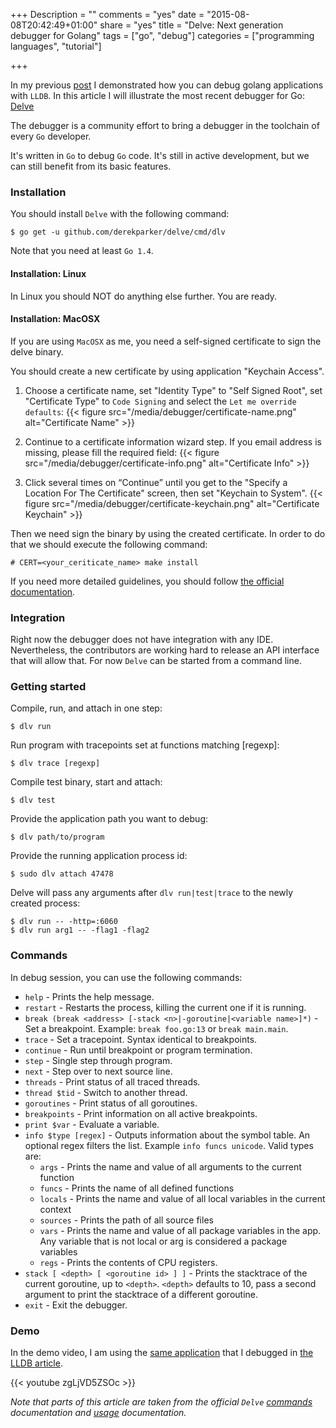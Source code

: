 +++
Description = ""
comments = "yes"
date = "2015-08-08T20:42:49+01:00"
share = "yes"
title = "Delve: Next generation debugger for Golang"
tags = ["go", "debug"]
categories = ["programming languages", "tutorial"]

+++

In my previous [post](http://bit.ly/1DjLPNp) I demonstrated how you can debug 
golang applications with `LLDB`. In this article I will illustrate
the most recent debugger for Go: [Delve](https://github.com/derekparker/delve) 

The debugger is a community effort to bring a debugger in the toolchain of every `Go` developer.

It's written in `Go` to debug `Go` code. It's still in active development, but
we can still benefit from its basic features.

### Installation

You should install `Delve` with the following command:

```
$ go get -u github.com/derekparker/delve/cmd/dlv 
```

Note that you need at least `Go 1.4`. 

#### Installation: Linux

In Linux you should NOT do anything else further. You are ready.

#### Installation: MacOSX

If you are using `MacOSX` as me, you need a self-signed certificate to sign the delve binary. 

You should create a new certificate by using application "Keychain Access".

1. Choose a certificate name, set "Identity Type" to "Self Signed Root", set "Certificate Type"
to `Code Signing` and select the `Let me override defaults`:
{{< figure src="/media/debugger/certificate-name.png" alt="Certificate Name" >}}

2. Continue to a certificate information wizard step. If you email address is missing, please
fill the required field:
{{< figure src="/media/debugger/certificate-info.png" alt="Certificate Info" >}}

3. Click several times on “Continue” until you get to
the "Specify a Location For The Certificate" screen, then set "Keychain to System".
{{< figure src="/media/debugger/certificate-keychain.png" alt="Certificate Keychain" >}}

Then we need sign the binary by using the created certificate. In order to do that we should
execute the following command:

```
# CERT=<your_ceriticate_name> make install 
```
If you need more detailed guidelines, you should follow [the official documentation](https://github.com/derekparker/delve/wiki/Building).

### Integration

Right now the debugger does not have integration with any IDE. Nevertheless, the contributors
are working hard to release an API interface that will allow that. For now `Delve` can 
be started from a command line.

### Getting started 
Compile, run, and attach in one step:

```
$ dlv run
```

Run program with tracepoints set at functions matching [regexp]:

```
$ dlv trace [regexp]
```

Compile test binary, start and attach:

```
$ dlv test
```

Provide the application path you want to debug:

```
$ dlv path/to/program
```

Provide the running application process id:

```
$ sudo dlv attach 47478 
```

Delve will pass any arguments after `dlv run|test|trace` to the newly created process:

```
$ dlv run -- -http=:6060
$ dlv run arg1 -- -flag1 -flag2
```

### Commands

In debug session, you can use the following commands:

* `help` - Prints the help message.
* `restart` - Restarts the process, killing the current one if it is running.
* `break (break <address> [-stack <n>|-goroutine|<variable name>]*)` - Set a breakpoint. Example: `break foo.go:13` or `break main.main`.
* `trace` - Set a tracepoint. Syntax identical to breakpoints.
* `continue` - Run until breakpoint or program termination.
* `step` - Single step through program.
* `next` - Step over to next source line.
* `threads` - Print status of all traced threads.
* `thread $tid` - Switch to another thread.
* `goroutines` - Print status of all goroutines.
* `breakpoints` - Print information on all active breakpoints.
* `print $var` - Evaluate a variable.
* `info $type [regex]` - Outputs information about the symbol table. An optional regex filters the list. Example `info funcs unicode`. Valid types are:
  * `args` - Prints the name and value of all arguments to the current function
  * `funcs` - Prints the name of all defined functions
  * `locals` - Prints the name and value of all local variables in the current context
  * `sources` - Prints the path of all source files
  * `vars` - Prints the name and value of all package variables in the app. Any variable that is not local or arg is considered a package variables
  * `regs` - Prints the contents of CPU registers.
* `stack [ <depth> [ <goroutine id> ] ]` - Prints the stacktrace of the current goroutine, up to `<depth>`. `<depth>` defaults to 10, pass a second argument to print the stacktrace of a different goroutine.
* `exit` - Exit the debugger.

### Demo

In the demo video, I am using the [same application](https://gist.github.com/svett/4b95e8d1631fd0a93dfe) that I debugged in [the LLDB article](http://bit.ly/1DjLPNp).

{{< youtube zgLjVD5ZSOc >}}

*Note that parts of this article are taken from the official `Delve` 
[commands](https://github.com/derekparker/delve/wiki/Commands) documentation and 
[usage](https://github.com/derekparker/delve/wiki/Usage) documentation.*
